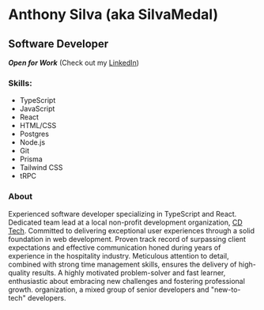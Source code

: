 # Anthony Silva (aka SilvaMedal)
## Software Developer
***Open for Work*** (Check out my [LinkedIn](https://www.linkedin.com/in/silva-medal))
### Skills:
  - TypeScript
  - JavaScript
  - React
  - HTML/CSS
  - Postgres
  - Node.js
  - Git
  - Prisma
  - Tailwind CSS
  - tRPC

### About
Experienced software developer specializing in TypeScript and React. Dedicated team lead at a local non-profit development organization, [CD Tech](https://github.com/CD-Squared-Tech). Committed to delivering exceptional user experiences through a solid foundation in web development. Proven track record of surpassing client expectations and effective communication honed during years of experience in the hospitality industry. Meticulous attention to detail, combined with strong time management skills, ensures the delivery of high-quality results. A highly motivated problem-solver and fast learner, enthusiastic about embracing new challenges and fostering professional growth.   organization, a mixed group of senior developers and "new-to-tech" developers.  
<!---
SilvaMedal/SilvaMedal is a ✨ special ✨ repository because its `README.md` (this file) appears on your GitHub profile.
You can click the Preview link to take a look at your changes.
--->
